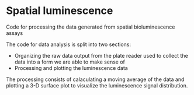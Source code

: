 # Spatial luminescence
Code for processing the data generated from spatial bioluminescence assays

The code for data analysis is split into two sections:

* Organizing the raw data output from the plate reader used to collect the data into a form we are able to make sense of
* Processing and plotting the luminescence data

The processing consists of calaculating a moving average of the data and plotting a 3-D surface plot to visualize the luminescence signal distribution.
